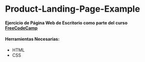 # Product-Landing-Page-Example

#### Ejercicio de Página Web de Escritorio como parte del curso [FreeCodeCamp](https://www.freecodecamp.org/learn/responsive-web-design/responsive-web-design-projects/build-a-product-landing-page)


#### Herramientas Necesarias:
- HTML
- CSS
